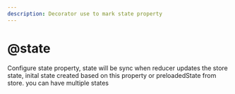```yaml
---
description: Decorator use to mark state property
---
```


# @state

Configure state property, state will be sync when reducer updates the store state, inital state created based on this property or preloadedState from store. you can have multiple states

